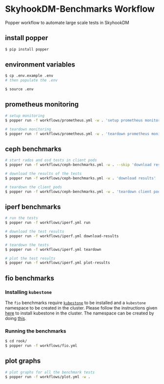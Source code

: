 # SkyhookDM-Benchmarks Workflow

Popper workflow to automate large scale tests in SkyhookDM

## install popper
```bash
$ pip install popper
```

## environment variables
```bash
$ cp .env.example .env 
# then populate the .env

$ source .env
```

## prometheus monitoring
```bash
# setup monitoring
$ popper run -f workflows/prometheus.yml -w . 'setup prometheus monitoring'

# teardown monitoring
$ popper run -f workflows/prometheus.yml -w . 'teardown prometheus monitoring'
```

## ceph benchmarks
```bash
# start rados and osd tests in client pods
$ popper run -f workflows/ceph-benchmarks.yml -w . --skip 'download results' --skip 'teardown client pods'

# download the results of the tests
$ popper run -f workflows/ceph-benchmarks.yml -w . 'download results'

# teardown the client pods
$ popper run -f workflows/ceph-benchmarks.yml -w . 'teardown client pods'
```

## iperf benchmarks
```bash
# run the tests
$ popper run -f workflows/iperf.yml run

# download the test results
$ popper run -f workflows/iperf.yml download-results

# teardown the tests
$ popper run -f workflows/iperf.yml teardown

# plot the test results
$ popper run -f workflows/iperf.yml plot-results
```

## fio benchmarks

### Installing `kubestone`
The `fio` benchmarks require [`kubestone`](https://kubestone.io/en/latest/) to be installed and a `kubestone` namespace to be created in the cluster.
Please follow the instructions given [here](https://kubestone.io/en/latest/quickstart/#installation) to install kubestone in the cluster. The namespace can be created by doing [this](https://kubestone.io/en/latest/quickstart/#namespace).

### Running the benchmarks

```bash
$ cd rook/
$ popper run -f workflows/fio.yml
```

## plot graphs
```bash
# plot graphs for all the benchmark tests
$ popper run -f workflows/plot.yml -w .
```
